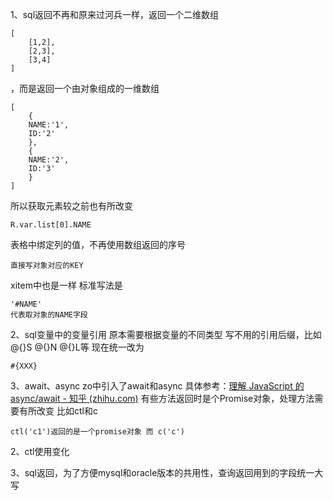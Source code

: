 1、sql返回不再和原来过河兵一样，返回一个二维数组
```
[
	[1,2],
	[2,3],
	[3,4]
]
```
，而是返回一个由对象组成的一维数组
```
[
	{
	NAME:'1',
	ID:'2'
	},
	{
	NAME:'2',
	ID:'3'
	}
]
```
所以获取元素较之前也有所改变
```
R.var.list[0].NAME
```
表格中绑定列的值，不再使用数组返回的序号
```
直接写对象对应的KEY
```
xitem中也是一样
标准写法是
```
'#NAME'
代表取对象的NAME字段
```

2、sql变量中的变量引用
原本需要根据变量的不同类型 写不用的引用后缀，比如@{}S @{}N @{}L等
现在统一改为
```
#{XXX}
```


3、await、async
zo中引入了await和async
具体参考：[理解 JavaScript 的 async/await - 知乎 (zhihu.com)](https://zhuanlan.zhihu.com/p/172378607)
有些方法返回时是个Promise对象，处理方法需要有所改变
比如ctl和c
```
ctl('c1')返回的是一个promise对象 而 c('c')
```

2、ctl使用变化

3、sql返回，为了方便mysql和oracle版本的共用性，查询返回用到的字段统一大写
